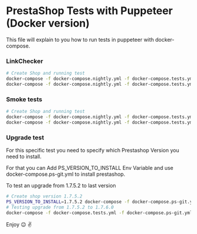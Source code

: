 # PrestaShop Tests with Puppeteer (Docker version)
This file will explain to you how to run tests in puppeteer with docker-compose.

### LinkChecker

```bash
# Create Shop and running test
docker-compose -f docker-compose.nightly.yml -f docker-compose.tests.yml up --build
docker-compose -f docker-compose.nightly.yml -f docker-compose.tests.yml exec -e COMMAND="linkchecker" tests bash /tmp/run-tests.sh
```

### Smoke tests

```bash
# Create Shop and running test
docker-compose -f docker-compose.nightly.yml -f docker-compose.tests.yml up --build
docker-compose -f docker-compose.nightly.yml -f docker-compose.tests.yml exec -e COMMAND="smoke-tests" tests bash /tmp/run-tests.sh
```
### Upgrade test
For this specific test you need to specify which Prestashop Version you need to install.

For that you can Add PS_VERSION_TO_INSTALL Env Variable and use docker-compose.ps-git.yml to install prestashop.

To test an upgrade from 1.7.5.2 to last version

```bash
# Create shop version 1.7.5.2
PS_VERSION_TO_INSTALL=1.7.5.2 docker-compose -f docker-compose.ps-git.yml -f docker-compose.tests.yml up --build
# Testing upgrade from 1.7.5.2 to 1.7.6.0
docker-compose -f docker-compose.tests.yml -f docker-compose.ps-git.yml exec -e COMMAND="specific-test" -e PS_VERSION="1.7.6.0" -e TEST_PATH="upgrade/upgradeShop" tests bash /tmp/run-tests.sh
```

Enjoy :wink: :v:

